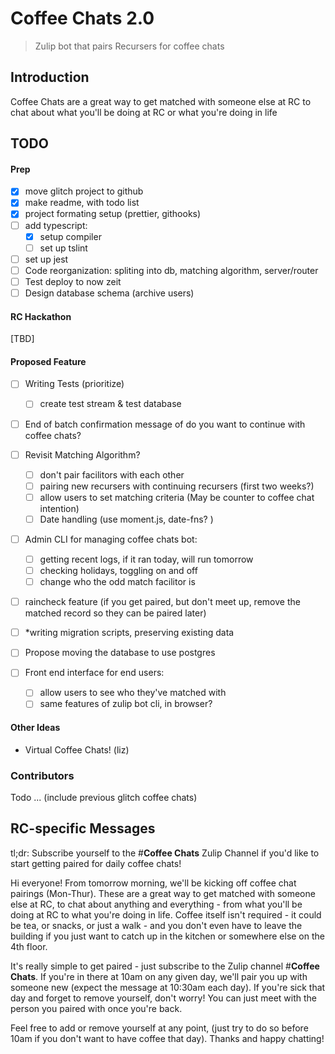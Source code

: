 # Coffee Chats 2.0

> Zulip bot that pairs Recursers for coffee chats

## Introduction

Coffee Chats are a great way to get matched with someone else at RC to chat about what you'll be doing at RC or what you're doing in life

## TODO

#### Prep

- [x] move glitch project to github
- [x] make readme, with todo list
- [X] project formating setup (prettier, githooks)
- [ ] add typescript:
  - [X] setup compiler
  - [ ] set up tslint
- [ ] set up jest
- [ ] Code reorganization: spliting into db, matching algorithm, server/router
- [ ] Test deploy to now zeit
- [ ] Design database schema (archive users)

#### RC Hackathon

[TBD]

#### Proposed Feature

- [ ] Writing Tests (prioritize)

  - [ ] create test stream & test database

- [ ] End of batch confirmation message of do you want to continue with coffee chats?

- [ ] Revisit Matching Algorithm?

  - [ ] don't pair facilitors with each other
  - [ ] pairing new recursers with continuing recursers (first two weeks?)
  - [ ] allow users to set matching criteria (May be counter to coffee chat intention)
  - [ ] Date handling (use moment.js, date-fns? )

- [ ] Admin CLI for managing coffee chats bot:

  - [ ] getting recent logs, if it ran today, will run tomorrow
  - [ ] checking holidays, toggling on and off
  - [ ] change who the odd match facilitor is

- [ ] raincheck feature (if you get paired, but don't meet up, remove the matched record so they can be paired later)

- [ ] \*writing migration scripts, preserving existing data

- [ ] Propose moving the database to use postgres

- [ ] Front end interface for end users:
  - [ ] allow users to see who they've matched with
  - [ ] same features of zulip bot cli, in browser?

#### Other Ideas

- Virtual Coffee Chats! (liz)

### Contributors

Todo ... (include previous glitch coffee chats)

## RC-specific Messages

tl;dr: Subscribe yourself to the #**Coffee Chats** Zulip Channel if you'd like to start getting paired for daily coffee chats!

Hi everyone! From tomorrow morning, we'll be kicking off coffee chat pairings (Mon-Thur). These are a great way to get matched with someone else at RC, to chat about anything and everything - from what you'll be doing at RC to what you're doing in life. Coffee itself isn't required - it could be tea, or snacks, or just a walk - and you don't even have to leave the building if you just want to catch up in the kitchen or somewhere else on the 4th floor.

It's really simple to get paired - just subscribe to the Zulip channel #**Coffee Chats**. If you're in there at 10am on any given day, we'll pair you up with someone new (expect the message at 10:30am each day). If you're sick that day and forget to remove yourself, don't worry! You can just meet with the person you paired with once you're back.

Feel free to add or remove yourself at any point, (just try to do so before 10am if you don't want to have coffee that day). Thanks and happy chatting!
